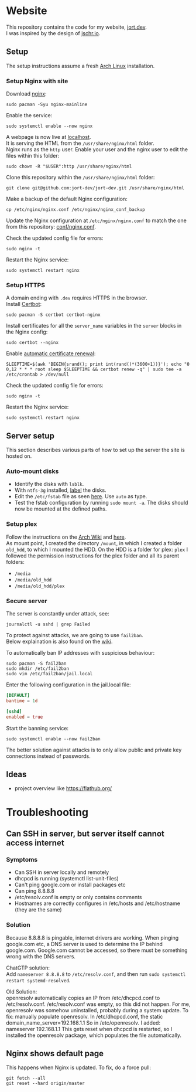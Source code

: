 # Website
This repository contains the code for my website, [jort.dev](https://jort.dev).  
I was inspired by the design of [jschr.io](https://jschr.io/).

## Setup
The setup instructions assume a fresh [Arch Linux](https://wiki.archlinux.org/) installation.

### Setup Nginx with site

Download [nginx](https://wiki.archlinux.org/title/Nginx):
```shell
sudo pacman -Syu nginx-mainline
```
Enable the service:
```shell
sudo systemctl enable --now nginx
```
A webpage is now live at [localhost](http://localhost).  
It is serving the HTML from the `/usr/share/nginx/html` folder.  
Nginx runs as the `http` user. 
Enable your user and the nginx user to edit the files within this folder:
```shell
sudo chown -R "$USER":http /usr/share/nginx/html
```
Clone this repository within the `/usr/share/nginx/html` folder:
```shell
git clone git@github.com:jort-dev/jort-dev.git /usr/share/nginx/html
```
Make a backup of the default Nginx configuration:
```shell
cp /etc/nginx/nginx.conf /etc/nginx/nginx_conf_backup
```
Update the Nginx configuration at `/etc/nginx/nginx.conf` to match the one from this repository: [conf/nginx.conf](conf/nginx.conf).  

Check the updated config file for errors:
```shell
sudo nginx -t
```
Restart the Nginx service:
```shell
sudo systemctl restart nginx
```

### Setup HTTPS
A domain ending with `.dev` requires HTTPS in the browser.  
Install [Certbot](https://wiki.archlinux.org/title/Certbot):
```shell
sudo pacman -S certbot certbot-nginx
```
Install certificates for all the `server_name` variables in the `server` blocks in the Nginx config:
```shell
sudo certbot --nginx
```
Enable [automatic certificate renewal](https://eff-certbot.readthedocs.io/en/stable/using.html#setting-up-automated-renewal):
```shell
SLEEPTIME=$(awk 'BEGIN{srand(); print int(rand()*(3600+1))}'); echo "0 0,12 * * * root sleep $SLEEPTIME && certbot renew -q" | sudo tee -a /etc/crontab > /dev/null
```
Check the updated config file for errors:
```shell
sudo nginx -t
```
Restart the Nginx service:
```shell
sudo systemctl restart nginx
```


## Server setup
This section describes various parts of how to set up the server the site is hosted on.

### Auto-mount disks
* Identify the disks with `lsblk`.  
* With `ntfs-3g` installed, [label](https://wiki.archlinux.org/title/Persistent_block_device_naming#by-label) the disks.  
* Edit the `/etc/fstab` file as seen [here](https://wiki.archlinux.org/title/Fstab#Usage). Use `auto` as type.  
* Test the fstab configuration by running `sudo mount -a`. The disks should now be mounted at the defined paths.  

### Setup plex
Follow the instructions on the [Arch Wiki](https://wiki.archlinux.org/title/Plex) and [here](https://gist.github.com/pjobson/3811b73740a3a09597511c18be845a6c).  
As mount point, I created the directory `/mount`, in which I created a folder `old_hdd`, to which I mounted the HDD.
On the HDD is a folder for plex: `plex`
I followed the permission instructions for the plex folder and all its parent folders: 
 * `/media`
 * `/media/old_hdd`
 * `/media/old_hdd/plex`


### Secure server
The server is constantly under attack, see:
```shell
journalctl -u sshd | grep Failed
```
To protect against attacks, we are going to use `fail2ban`.  
Below explaination is also found on the [wiki](https://wiki.archlinux.org/title/Fail2ban).  

To automatically ban IP addresses with suspicious behaviour:
```shell
sudo pacman -S fail2ban
sudo mkdir /etc/fail2ban
sudo vim /etc/fail2ban/jail.local
```
Enter the following configuration in the jail.local file:
```conf
[DEFAULT]
bantime = 1d

[sshd]
enabled = true
```
Start the banning service:
```shell
sudo systemctl enable --now fail2ban
```

The better solution against attacks is to only allow public and private key connections instead of passwords.


## Ideas
* project overview like https://flathub.org/


# Troubleshooting
## Can SSH in server, but server itself cannot access internet
### Symptoms
* Can SSH in server locally and remotely
* dhcpcd is running (systemctl list-unit-files)
* Can't ping google.com or install packages etc
* Can ping 8.8.8.8
* /etc/resolv.conf is empty or only contains comments
* Hostnames are correctly configures in /etc/hosts and /etc/hostname (they are the same)

### Solution
Because 8.8.8.8 is pingable, internet drivers are working.
When pinging google.com etc, a DNS server is used to determine the IP behind google.com.
Google.com cannot be accessed, so there must be something wrong with the DNS servers.

ChatGTP solution:  
Add `nameserver 8.8.8.8` to `/etc/resolv.conf`, and then run `sudo systemctl restart systemd-resolved`.

Old Solution:  
openresolv automatically copies an IP from /etc/dhcpcd.conf to /etc/resolv.conf.
/etc/resolv.conf was empty, so this did not happen.
For me, openresolv was somehow uninstalled, probably during a system update.
To fix: manually populate openresolv.
In /etc/dhcpcd.conf, the static domain_name_server=192.168.1.1
So in /etc/openresolv. I added: nameserver 192.168.1.1
This gets reset when dhcpcd is restarted, so I installed the openresolv package, which populates the file automatically.

## Nginx shows default page
This happens when Nginx is updated. To fix, do a force pull:
```shell
git fetch --all
git reset --hard origin/master
```






